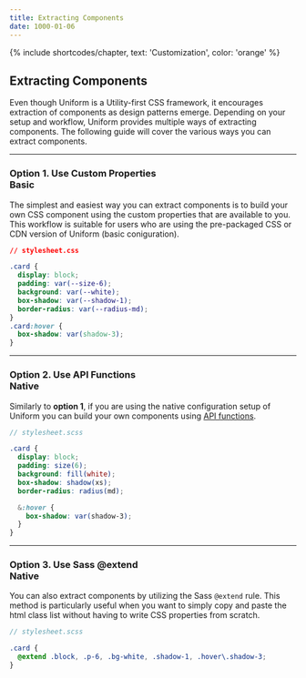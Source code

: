 ```yaml
---
title: Extracting Components
date: 1000-01-06
---
```


{% include shortcodes/chapter, text: 'Customization', color: 'orange' %}


## Extracting Components

Even though Uniform is a Utility-first CSS framework, it encourages extraction of components as design patterns emerge. Depending on your setup and workflow, Uniform provides multiple ways of extracting components. The following guide will cover the various ways you can extract components.

---

### Option 1. Use Custom Properties <div class="inline-block ml-2 px-2 py-1 bg-black radius-xs font-2xs font-600 align-middle text-white uppercase tracking-1">Basic</div>

The simplest and easiest way you can extract components is to build your own CSS component using the custom properties that are available to you. This workflow is suitable for users who are using the pre-packaged CSS or CDN version of Uniform (basic coniguration).

```css
// stylesheet.css

.card {
  display: block;
  padding: var(--size-6);
  background: var(--white);
  box-shadow: var(--shadow-1);
  border-radius: var(--radius-md);
}
.card:hover {
  box-shadow: var(shadow-3);
}
```
---

### Option 2. Use API Functions <div class="inline-block ml-2 px-2 py-1 bg-pink-400 radius-xs font-2xs font-600 align-middle text-white uppercase tracking-1">Native</div>

Similarly to **option 1**, if you are using the native configuration setup of Uniform you can build your own components using <a class="hover:underline" href="/get-started/api-functions">API functions</a>.

```scss
// stylesheet.scss

.card {
  display: block;
  padding: size(6);
  background: fill(white);
  box-shadow: shadow(xs);
  border-radius: radius(md);

  &:hover {
    box-shadow: var(shadow-3);
  }
}
```

---

### Option 3. Use Sass @extend <div class="inline-block ml-2 px-2 py-1 bg-pink-400 radius-xs font-2xs font-600 align-middle text-white uppercase tracking-1">Native</div>

You can also extract components by utilizing the Sass `@extend` rule. This method is particularly useful when you want to simply copy and paste the html class list without having to write CSS properties from scratch.

```scss
// stylesheet.scss

.card {
  @extend .block, .p-6, .bg-white, .shadow-1, .hover\.shadow-3;
}
```


